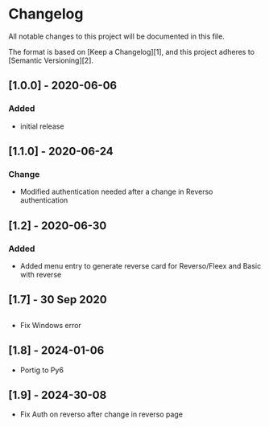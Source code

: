 # Changelog
All notable changes to this project will be documented in this file.

The format is based on [Keep a Changelog][1],
and this project adheres to [Semantic Versioning][2].

## [1.0.0] - 2020-06-06
### Added
- initial release

## [1.1.0] - 2020-06-24
### Change
- Modified authentication needed after a change in Reverso authentication

## [1.2] - 2020-06-30
### Added
- Added menu entry to generate reverse card for Reverso/Fleex and Basic with
  reverse 

## [1.7] - 30 Sep 2020 
##
- Fix Windows error

## [1.8] - 2024-01-06
- Portig to Py6

## [1.9] - 2024-30-08
- Fix Auth on reverso after change in reverso page

